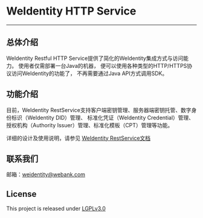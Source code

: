# WeIdentity HTTP Service

---

## 总体介绍
WeIdentity Restful HTTP Service提供了简化的WeIdentity集成方式与访问能力。
使用者仅需部署一台Java的机器，
便可以使用各种类型的HTTP/HTTPS协议访问WeIdentity的功能了，
不再需要通过Java API方式调用SDK。

## 功能介绍
目前，WeIdentity RestService支持客户端密钥管理、服务器端密钥托管、数字身份标识（WeIdentity DID）管理、
标准化凭证（WeIdentity Credential）管理、授权机构（Authority Issuer）管理、标准化模板（CPT）管理等功能。

详细的设计及使用说明，请参见 [WeIdentity RestService文档](https://weidentity.readthedocs.io/zh_CN/latest/docs/weidentity-rest.html)

## 联系我们

邮箱：weidentity@webank.com

## License

This project is released under [LGPLv3.0](https://opensource.org/licenses/LGPL-3.0)
